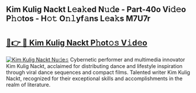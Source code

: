 ## Kim Kulig Nackt L𝚎a𝚔ed N𝚞𝚍e - Part-40o Vi𝚍𝚎o P𝚑𝚘tos - H𝚘𝚝 O𝚗𝚕yf𝚊ns L𝚎a𝚔s M7U7r

# <h2><a href="http://kfcln58.oniu.top/?m=Kim+Kulig+Nackt">🔗👉 🔴 Kim Kulig Nackt P𝚑ot𝚘𝚜 V𝚒d𝚎o</a></h2>

[![Kim Kulig Nackt Nu𝚍e𝚜](https://i.imgur.com/0qMVB7G.gif)](http://kfcln58.oniu.top/?m=Kim+Kulig+Nackt)
Cybernetic performer and multimedia innovator Kim Kulig Nackt, acclaimed for distributing dance and lifestyle inspiration through viral dance sequences and compact films. Talented writer Kim Kulig Nackt, recognized for their exceptional skills and accomplishments in the realm of literature.  
